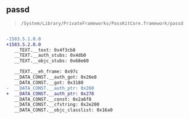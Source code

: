 ## passd

> `/System/Library/PrivateFrameworks/PassKitCore.framework/passd`

```diff

-1583.5.1.0.0
+1583.5.2.0.0
   __TEXT.__text: 0x4f3cb8
   __TEXT.__auth_stubs: 0x4db0
   __TEXT.__objc_stubs: 0x68e60

   __TEXT.__eh_frame: 0x97c
   __DATA_CONST.__auth_got: 0x26e8
   __DATA_CONST.__got: 0x3188
-  __DATA_CONST.__auth_ptr: 0x260
+  __DATA_CONST.__auth_ptr: 0x278
   __DATA_CONST.__const: 0x2a6f8
   __DATA_CONST.__cfstring: 0x2e200
   __DATA_CONST.__objc_classlist: 0x16a0

```
